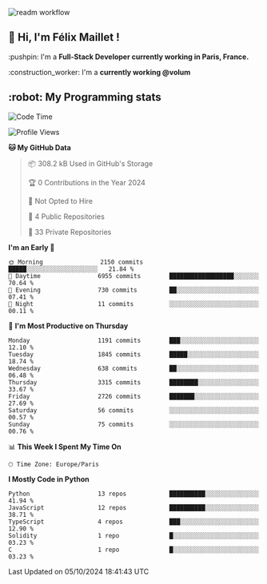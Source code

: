 ![readm workflow](https://github.com/fmaillet24/fmaillet24/actions/workflows/main.yml/badge.svg)

<h2>👋 Hi, I'm Félix Maillet !</h2>

<p>:pushpin: I'm a <strong>Full-Stack Developer currently working in Paris, France.</strong></p>
<p>:construction_worker: I'm a <strong>currently working @volum</strong></p>

<h2>:robot: My Programming stats</h2>

<!--START_SECTION:waka-->
![Code Time](http://img.shields.io/badge/Code%20Time-223%20hrs%2022%20mins-blue)

![Profile Views](http://img.shields.io/badge/Profile%20Views-0-blue)

**🐱 My GitHub Data** 

> 📦 308.2 kB Used in GitHub's Storage 
 > 
> 🏆 0 Contributions in the Year 2024
 > 
> 🚫 Not Opted to Hire
 > 
> 📜 4 Public Repositories 
 > 
> 🔑 33 Private Repositories 
 > 
**I'm an Early 🐤** 

```text
🌞 Morning                2150 commits        █████░░░░░░░░░░░░░░░░░░░░   21.84 % 
🌆 Daytime                6955 commits        ██████████████████░░░░░░░   70.64 % 
🌃 Evening                730 commits         ██░░░░░░░░░░░░░░░░░░░░░░░   07.41 % 
🌙 Night                  11 commits          ░░░░░░░░░░░░░░░░░░░░░░░░░   00.11 % 
```
📅 **I'm Most Productive on Thursday** 

```text
Monday                   1191 commits        ███░░░░░░░░░░░░░░░░░░░░░░   12.10 % 
Tuesday                  1845 commits        █████░░░░░░░░░░░░░░░░░░░░   18.74 % 
Wednesday                638 commits         ██░░░░░░░░░░░░░░░░░░░░░░░   06.48 % 
Thursday                 3315 commits        ████████░░░░░░░░░░░░░░░░░   33.67 % 
Friday                   2726 commits        ███████░░░░░░░░░░░░░░░░░░   27.69 % 
Saturday                 56 commits          ░░░░░░░░░░░░░░░░░░░░░░░░░   00.57 % 
Sunday                   75 commits          ░░░░░░░░░░░░░░░░░░░░░░░░░   00.76 % 
```


📊 **This Week I Spent My Time On** 

```text
🕑︎ Time Zone: Europe/Paris
```

**I Mostly Code in Python** 

```text
Python                   13 repos            ██████████░░░░░░░░░░░░░░░   41.94 % 
JavaScript               12 repos            ██████████░░░░░░░░░░░░░░░   38.71 % 
TypeScript               4 repos             ███░░░░░░░░░░░░░░░░░░░░░░   12.90 % 
Solidity                 1 repo              █░░░░░░░░░░░░░░░░░░░░░░░░   03.23 % 
C                        1 repo              █░░░░░░░░░░░░░░░░░░░░░░░░   03.23 % 
```




 Last Updated on 05/10/2024 18:41:43 UTC
<!--END_SECTION:waka-->
